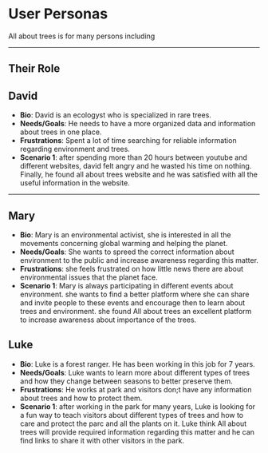 # User Personas

All about trees is for many persons including

<!-- some introduction -->

---

<!-- a persona -->

## Their Role

## David

- **Bio**: David is an ecologyst who is specialized in rare trees.
- **Needs/Goals**: He needs to have a more organized data and information about
  trees in one place.
- **Frustrations**: Spent a lot of time searching for reliable information
  regarding environment and trees.
- **Scenario 1**: after spending more than 20 hours between youtube and
  different websites, david felt angry and he wasted his time on nothing.
  Finally, he found all about trees website and he was satisfied with all the
  useful information in the website.

---

<!-- more personas ... -->

## Mary

- **Bio**: Mary is an environmental activist, she is interested in all the
  movements concerning global warming and helping the planet.
- **Needs/Goals**: She wants to spreed the correct information about environment
  to the public and increase awareness regarding this matter.
- **Frustrations**: she feels frustrated on how little news there are about
  environmental issues that the planet face.
- **Scenario 1**: Mary is always participating in different events about
  environment. she wants to find a better platform where she can share and
  invite people to these events and encourage then to learn about trees and
  environment. she found All about trees an excellent platform to increase
  awareness about importance of the trees.

## Luke

- **Bio**: Luke is a forest ranger. He has been working in this job for 7 years.
- **Needs/Goals**: Luke wants to learn more about different types of trees and
  how they change between seasons to better preserve them.
- **Frustrations**: He works at park and visitors don;t have any information
  about trees and how to protect them.
- **Scenario 1**: after working in the park for many years, Luke is looking for
  a fun way to teach visitors about different types of trees and how to care and
  protect the parc and all the plants on it. Luke think All about trees will
  provide required information regarding this matter and he can find links to
  share it with other visitors in the park.
